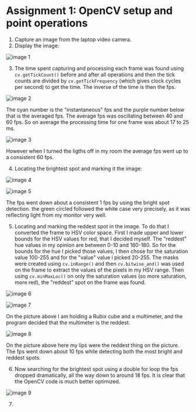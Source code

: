 # Assignment 1: OpenCV setup and point operations

1. Capture an image from the laptop video camera.
2. Display the image:

![image 1](./images/first_image.jpg)

3. The time spent capturing and processing each frame was found using `cv.getTickCount()` before and after all operations and then the tick counts are divided by `cv.getTickFrequency` (which gives clock cycles per second) to get the time. The inverse of the time is then the fps.

![image 2](./images/last_frame_3.jpg)

The cyan number is the "instantaneous" fps and the purple number below that is the averaged fps. The average fps was oscillating between 40 and 60 fps. So on average the processing time for one frame was about 17 to 25 ms.

![image 3](./images/last_frame_3_2.jpg)

However when I turned the ligths off in my room the average fps went up to a consistent 60 fps.

4. Locating the brightest spot and marking it the image:

![image 4](./images/last_frame_4.jpg)

![image 5](./images/last_frame_4_2.jpg)

The fps went down about a consistent 1 fps by using the bright spot detection. the green circled followed the white case very precisely, as it was reflecting light from my monitor very well.

5. Locating and marking the reddest spot in the image. To do that I converted the frame to HSV color space. First I made upper and lower bounds for the HSV values for red, that I decided myself. The "reddest" hue values in my opinion are between 0-10 and 160-180. So for the bounds for the hue I picked those values, I then chose for the saturation value 100-255 and for the "value" value i picked 20-255. The masks were created using `cv.inRange()` and then `cv.bitwise_and()` was used on the frame to extract the values of the pixels in my HSV range. Then using `cv.minMaxLoc()` on only the saturation values (so more saturation, more red), the "reddest" spot on the frame was found.  

![image 6](./images/HSV_color_space.png) 

![image 7](./images/last_frame_red.jpg) 

On the picture above I am holding a Rubix cube and a multimeter, and the program decided that the multimeter is the reddest. 

![image 8](./images/last_frame_red2.jpg)

 On the picture above here my lips were the reddest thing on the picture. The fps went down about 10 fps while detecting both the most bright and reddest spots.

6. Now searching for the brightest spot using a double for loop the fps dropped dramatically, all the way down to around 18 fps. It is clear that the OpenCV code is much better optimized.

![image 9](./images/last_frame_double_for_loop.jpg)

7.